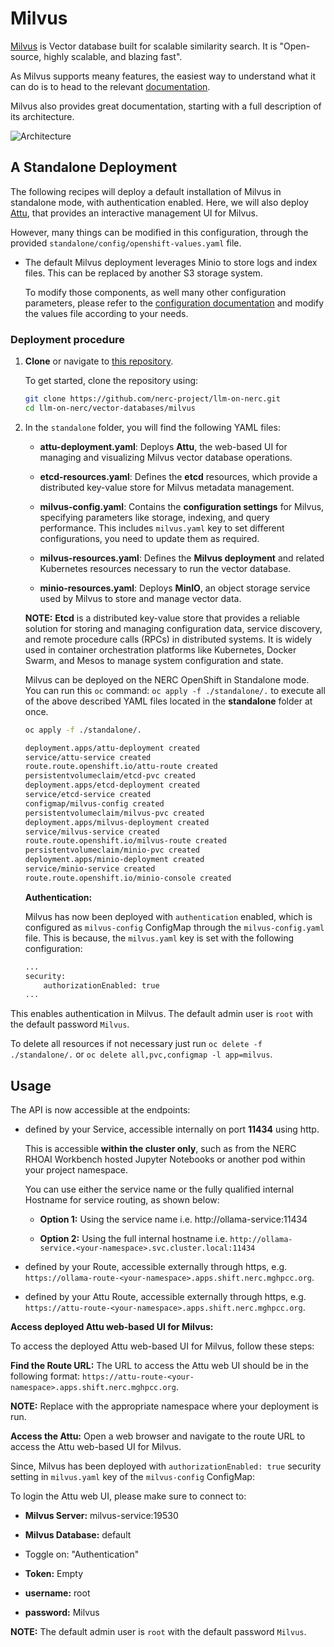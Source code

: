 # Milvus

[Milvus](https://milvus.io/) is Vector database built for scalable similarity search. It is "Open-source, highly scalable, and blazing fast".

As Milvus supports meany features, the easiest way to understand what it can do is to head to the relevant [documentation](https://milvus.io/docs/overview.md).

Milvus also provides great documentation, starting with a full description of its architecture.

![Architecture](https://milvus.io/docs/v2.4.x/assets/milvus_architecture.png)

## A Standalone Deployment

The following recipes will deploy a default installation of Milvus in standalone mode, with authentication enabled. Here, we will also deploy [Attu](https://github.com/zilliztech/attu), that provides an interactive management UI for Milvus.

However, many things can be modified in this configuration, through the provided `standalone/config/openshift-values.yaml` file.

-   The default Milvus deployment leverages Minio to store logs and index files. This can be replaced by another S3 storage system.

    To modify those components, as well many other configuration parameters, please refer to the [configuration documentation](https://milvus.io/docs/deploy_s3.md) and modify the values file according to your needs.

### Deployment procedure

1. **Clone** or navigate to [this repository](https://github.com/nerc-project/llm-on-nerc.git).

    To get started, clone the repository using:

    ```sh
    git clone https://github.com/nerc-project/llm-on-nerc.git
    cd llm-on-nerc/vector-databases/milvus
    ```

2. In the `standalone` folder, you will find the following YAML files:

    -   **attu-deployment.yaml**: Deploys **Attu**, the web-based UI for managing and visualizing Milvus vector database operations.

    -   **etcd-resources.yaml**: Defines the **etcd** resources, which provide a distributed key-value store for Milvus metadata management.

    -   **milvus-config.yaml**: Contains the **configuration settings** for Milvus, specifying parameters like storage, indexing, and query performance.
    This includes `milvus.yaml` key to set different configurations, you need to update them as required.

    -   **milvus-resources.yaml**: Defines the **Milvus deployment** and related Kubernetes resources necessary to run the vector database.

    -   **minio-resources.yaml**: Deploys **MinIO**, an object storage service used by Milvus to store and manage vector data.

    **NOTE:** **Etcd** is a distributed key-value store that provides a reliable solution for storing and managing configuration data, service discovery, and remote procedure calls (RPCs) in distributed systems. It is widely used in container orchestration platforms like Kubernetes, Docker Swarm, and Mesos to manage system configuration and state.

    Milvus can be deployed on the NERC OpenShift in Standalone mode. You can run this `oc` command: `oc apply -f ./standalone/.` to execute all of the above described YAML files located in the **standalone** folder at once.

    ```sh
    oc apply -f ./standalone/.

    deployment.apps/attu-deployment created
    service/attu-service created
    route.route.openshift.io/attu-route created
    persistentvolumeclaim/etcd-pvc created
    deployment.apps/etcd-deployment created
    service/etcd-service created
    configmap/milvus-config created
    persistentvolumeclaim/milvus-pvc created
    deployment.apps/milvus-deployment created
    service/milvus-service created
    route.route.openshift.io/milvus-route created
    persistentvolumeclaim/minio-pvc created
    deployment.apps/minio-deployment created
    service/minio-service created
    route.route.openshift.io/minio-console created
    ```

    **Authentication:**

    Milvus has now been deployed with `authentication` enabled, which is configured as `milvus-config` ConfigMap through the `milvus-config.yaml` file. This is because, the `milvus.yaml` key is set with the following configuration:

    ```sh
    ...
    security:
        authorizationEnabled: true
    ...
    ```

This enables authentication in Milvus. The default admin user is `root` with the default password `Milvus`.

To delete all resources if not necessary just run `oc delete -f ./standalone/.` or `oc delete all,pvc,configmap -l app=milvus`.

## Usage

The API is now accessible at the endpoints:

-   defined by your Service, accessible internally on port **11434** using http.

    This is accessible **within the cluster only**, such as from the NERC RHOAI Workbench hosted Jupyter Notebooks or another pod within your project namespace.

    You can use either the service name or the fully qualified internal Hostname for service routing, as shown below:

    -   **Option 1:** Using the service name i.e. http://ollama-service:11434

    -   **Option 2:** Using the full internal hostname i.e. `http://ollama-service.<your-namespace>.svc.cluster.local:11434`

-   defined by your Route, accessible externally through https, e.g. `https://ollama-route-<your-namespace>.apps.shift.nerc.mghpcc.org`.

-   defined by your Attu Route, accessible externally through https, e.g. `https://attu-route-<your-namespace>.apps.shift.nerc.mghpcc.org`.

**Access deployed Attu web-based UI for Milvus:**

To access the deployed Attu web-based UI for Milvus, follow these steps:

**Find the Route URL:** The URL to access the Attu web UI should be in the following format: `https://attu-route-<your-namespace>.apps.shift.nerc.mghpcc.org`.

**NOTE:** Replace <your-namespace> with the appropriate namespace where your deployment is run.

**Access the Attu:** Open a web browser and navigate to the route URL to access the Attu web-based UI for Milvus.

Since, Milvus has been deployed with `authorizationEnabled: true` security setting in `milvus.yaml` key of the `milvus-config` ConfigMap:

To login the Attu web UI, please make sure to connect to:

-   **Milvus Server:** milvus-service:19530

-   **Milvus Database:** default

-   Toggle on: "Authentication"

-   **Token:** Empty

-   **username:** root

-   **password:** Milvus

**NOTE:** The default admin user is `root` with the default password `Milvus`.
